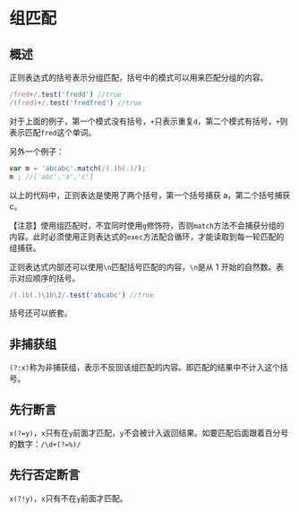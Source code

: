 # 组匹配

## 概述

正则表达式的括号表示分组匹配，括号中的模式可以用来匹配分组的内容。
```js
/fred+/.test('fredd') //true
/(fred)+/.test('fredfred') //true
```
对于上面的例子，第一个模式没有括号，`+`只表示重复`d`，第二个模式有括号，`+`则表示匹配`fred`这个单词。

另外一个例子：
```js
var m = 'abcabc'.match(/(.)b(.)/);
m ; //['abc','a','c']
```
以上的代码中，正则表达是使用了两个括号，第一个括号捕获 a，第二个括号捕获 c。

【注意】使用组匹配时，不宜同时使用`g`修饰符，否则`match`方法不会捕获分组的内容。此时必须使用正则表达式的`exec`方法配合循环，才能读取到每一轮匹配的组捕获。

正则表达式内部还可以使用`\n`匹配括号匹配的内容，`\n`是从 1 开始的自然数。表示对应顺序的括号。
```js
/(.)b(.)\1b\2/.test('abcabc') //true
```

括号还可以嵌套。

## 非捕获组

`(?:x)`称为非捕获组，表示不反回该组匹配的内容。即匹配的结果中不计入这个括号。

## 先行断言

`x(?=y)`，`x`只有在`y`前面才匹配，`y`不会被计入返回结果。如要匹配后面跟着百分号的数字：`/\d+(?=%)/`

## 先行否定断言

`x(?!y)`，`x`只有不在`y`前面才匹配。